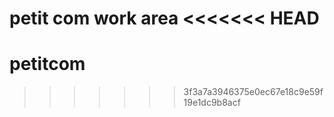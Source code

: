 petit com work area
<<<<<<< HEAD
=======
# petitcom
>>>>>>> 3f3a7a3946375e0ec67e18c9e59f19e1dc9b8acf
